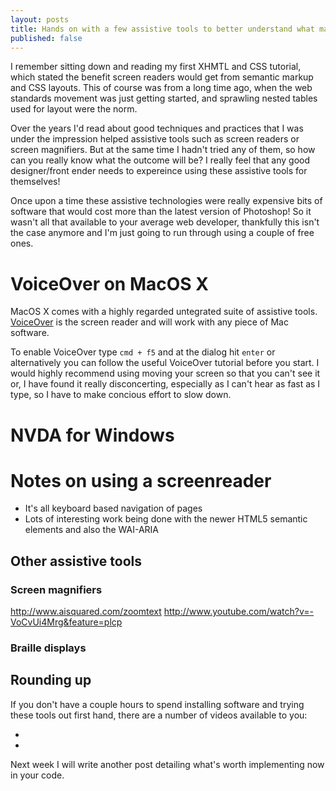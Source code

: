 ```yaml
---
layout: posts
title: Hands on with a few assistive tools to better understand what makes a website accessible
published: false
---
```


I remember sitting down and reading my first XHMTL and CSS tutorial, which stated the benefit screen readers would get from semantic markup and CSS layouts. This of course was from a long time ago, when the web standards movement was just getting started, and sprawling nested tables used for layout were the norm.

Over the years I'd read about good techniques and practices that I was under the impression helped assistive tools such as screen readers or screen magnifiers. But at the same time I hadn't tried any of them, so how can you really know what the outcome will be? I really feel that any good designer/front ender needs to expereince using these assistive tools for themselves!

Once upon a time these assistive technologies were really expensive bits of software that would cost more than the latest version of Photoshop! So it wasn't all that available to your average web developer, thankfully this isn't the case anymore and I'm just going to run through using a couple of free ones.

# VoiceOver on MacOS X

MacOS X comes with a highly regarded untegrated suite of assistive tools. [VoiceOver](http://www.apple.com/accessibility/voiceover) is the screen reader and will work with any piece of Mac software. 

To enable VoiceOver type `cmd + f5` and at the dialog hit `enter` or alternatively you can follow the useful VoiceOver tutorial before you start. I would highly recommend using moving your screen so that you can't see it or,  I have found it really disconcerting, especially as I can't hear as fast as I type, so I have to make concious effort to slow down.


# NVDA for Windows


# Notes on using a screenreader
* It's all keyboard based navigation of pages
* Lots of interesting work being done with the newer HTML5 semantic elements and also the WAI-ARIA

## Other assistive tools
### Screen magnifiers
http://www.aisquared.com/zoomtext
http://www.youtube.com/watch?v=-VoCvUi4Mrg&feature=plcp

### Braille displays


## Rounding up

If you don't have a couple hours to spend installing software and trying these tools out first hand, there are a number of videos available to you:

* 
* 

Next week I will write another post detailing what's worth implementing now in your code.